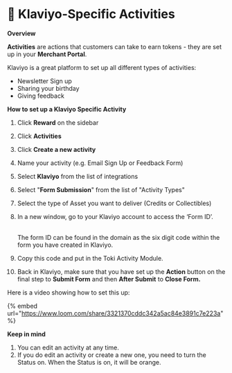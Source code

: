 # 🧞 Klaviyo-Specific Activities

**Overview**

**Activities** are actions that customers can take to earn tokens - they are set up in your **Merchant Portal**.

Klaviyo is a great platform to set up all different types of activities:&#x20;

* Newsletter Sign up
* Sharing your birthday
* Giving feedback

**How to set up a Klaviyo Specific Activity**&#x20;

1. Click **Reward** on the sidebar
2. Click **Activities**
3. Click **Create a new activity**
4. Name your activity (e.g. Email Sign Up or Feedback Form)
5. Select **Klaviyo** from the list of integrations
6. Select "**Form Submission**" from the list of "Activity Types"
7. Select the type of Asset you want to deliver (Credits or Collectibles)
8.  In a new window, go to your Klaviyo account to access the ‘Form ID’.&#x20;

    \
    The form ID can be found in the domain as the six digit code within the form you have created in Klaviyo.&#x20;
9. Copy this code and put in the Toki Activity Module.
10. Back in Klaviyo, make sure that you have set up the **Action** button on the final step to **Submit Form** and then **After Submit** to **Close Form.**&#x20;

Here is a video showing how to set this up:

{% embed url="https://www.loom.com/share/3321370cddc342a5ac84e3891c7e223a" %}

**Keep in mind**

1. You can edit an activity at any time.
2. If you do edit an activity or create a new one, you need to turn the Status on. When the Status is on, it will be orange.

